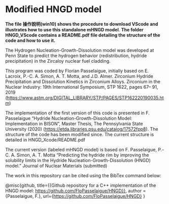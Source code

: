 # Modified HNGD model

**The file 操作說明(win10) shows the procedure to download VScode and illustrates how to use this standalone mHNGD model**. 
**The folder HNGD_VScode contains a README.pdf file detailing the structure of the code and how to use it.**

The Hydrogen Nucleation-Growth-Dissolution model was developed at Penn State to predict the hydrogen 
behavior (redistribution, hydride precipitation) in the Zircaloy nuclear fuel cladding. 

This program was coded by Florian Passelaigue, initially based on E.  Lacroix,  P.-C.  A.  Simon,  A.  T.  Motta, and J.D. Almer.  Zirconium Hydride Precipitation and Dissolution Kinetics in Zirconium Alloys. Zirconium in the Nuclear Industry: 19th International Symposium, STP 1622, pages 67– 91, 2019 (https://www.astm.org/DIGITAL_LIBRARY/STP/PAGES/STP162220190035.htm)

The implementation of the first version of this code is presented in F. Passelaigue “Hydride Nucleation-Growth-Dissolution Model: Implementation in BISON”, Master Thesis, The Pennsylvania State University (2020) (https://etda.libraries.psu.edu/catalog/17572fpp8). The structure of the code has been modified since. The current structure is detailed in HNGD_Xcode/README.pdf

The current version (labeled mHNGD model) is based on F. Passelaigue, P.-C. A. Simon, A. T. Motta “Predicting the hydride rim by improving the solubility limits in the Hydride Nucleation-Growth-Dissolution (HNGD) model.” Journal of Nuclear Materials (submitted) 

The work in this repository can be cited using the BibTex command below:

@misc{github,
title={{Github repository for a C++ implementation of the HNGD model: https://github.com/FloPasselaigue/HNGD}},
author = {Passelaigue, F.},
url={https://github.com/FloPasselaigue/HNGD}
}
